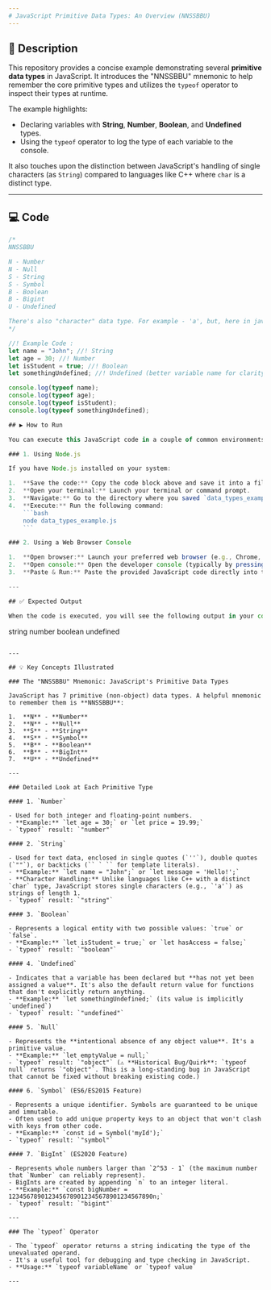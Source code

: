 ```yaml
---
# JavaScript Primitive Data Types: An Overview (NNSSBBU)
---
```


## 📝 Description

This repository provides a concise example demonstrating several **primitive data types** in JavaScript. It introduces the "NNSSBBU" mnemonic to help remember the core primitive types and utilizes the `typeof` operator to inspect their types at runtime.

The example highlights:

- Declaring variables with **String**, **Number**, **Boolean**, and **Undefined** types.
- Using the `typeof` operator to log the type of each variable to the console.

It also touches upon the distinction between JavaScript's handling of single characters (as `String`) compared to languages like C++ where `char` is a distinct type.

---

## 💻 Code

```javascript
/*
NNSSBBU

N - Number
N - Null
S - String
S - Symbol
B - Boolean
B - Bigint
U - Undefined

There's also "character" data type. For example - 'a', but, here in javascript, we store this single character as string. Though this single character has a different data type which is called "char" in C++
*/

//! Example Code :
let name = "John"; //! String
let age = 30; //! Number
let isStudent = true; //! Boolean
let somethingUndefined; //! Undefined (better variable name for clarity)

console.log(typeof name);
console.log(typeof age);
console.log(typeof isStudent);
console.log(typeof somethingUndefined);

## ▶️ How to Run

You can execute this JavaScript code in a couple of common environments:

### 1. Using Node.js

If you have Node.js installed on your system:

1.  **Save the code:** Copy the code block above and save it into a file named `data_types_example.js` (or any file ending with `.js`).
2.  **Open your terminal:** Launch your terminal or command prompt.
3.  **Navigate:** Go to the directory where you saved `data_types_example.js`.
4.  **Execute:** Run the following command:
    ```bash
    node data_types_example.js
    ```

### 2. Using a Web Browser Console

1.  **Open browser:** Launch your preferred web browser (e.g., Chrome, Firefox, Edge).
2.  **Open console:** Open the developer console (typically by pressing `F12` or `Ctrl+Shift+I`, then clicking on the "Console" tab).
3.  **Paste & Run:** Paste the provided JavaScript code directly into the console's input area and press `Enter`.

---

## ✅ Expected Output

When the code is executed, you will see the following output in your console:

```
string
number
boolean
undefined
```

---

## 💡 Key Concepts Illustrated

### The "NNSSBBU" Mnemonic: JavaScript's Primitive Data Types

JavaScript has 7 primitive (non-object) data types. A helpful mnemonic to remember them is **NNSSBBU**:

1.  **N** - **Number**
2.  **N** - **Null**
3.  **S** - **String**
4.  **S** - **Symbol**
5.  **B** - **Boolean**
6.  **B** - **BigInt**
7.  **U** - **Undefined**

---

### Detailed Look at Each Primitive Type

#### 1. `Number`

- Used for both integer and floating-point numbers.
- **Example:** `let age = 30;` or `let price = 19.99;`
- `typeof` result: `"number"`

#### 2. `String`

- Used for text data, enclosed in single quotes (`''`), double quotes (`""`), or backticks (`` ` `` for template literals).
- **Example:** `let name = "John";` or `let message = 'Hello!';`
- **Character Handling:** Unlike languages like C++ with a distinct `char` type, JavaScript stores single characters (e.g., `'a'`) as strings of length 1.
- `typeof` result: `"string"`

#### 3. `Boolean`

- Represents a logical entity with two possible values: `true` or `false`.
- **Example:** `let isStudent = true;` or `let hasAccess = false;`
- `typeof` result: `"boolean"`

#### 4. `Undefined`

- Indicates that a variable has been declared but **has not yet been assigned a value**. It's also the default return value for functions that don't explicitly return anything.
- **Example:** `let somethingUndefined;` (its value is implicitly `undefined`)
- `typeof` result: `"undefined"`

#### 5. `Null`

- Represents the **intentional absence of any object value**. It's a primitive value.
- **Example:** `let emptyValue = null;`
- `typeof` result: `"object"` (⚠️ **Historical Bug/Quirk**: `typeof null` returns `"object"`. This is a long-standing bug in JavaScript that cannot be fixed without breaking existing code.)

#### 6. `Symbol` (ES6/ES2015 Feature)

- Represents a unique identifier. Symbols are guaranteed to be unique and immutable.
- Often used to add unique property keys to an object that won't clash with keys from other code.
- **Example:** `const id = Symbol('myId');`
- `typeof` result: `"symbol"`

#### 7. `BigInt` (ES2020 Feature)

- Represents whole numbers larger than `2^53 - 1` (the maximum number that `Number` can reliably represent).
- BigInts are created by appending `n` to an integer literal.
- **Example:** `const bigNumber = 1234567890123456789012345678901234567890n;`
- `typeof` result: `"bigint"`

---

### The `typeof` Operator

- The `typeof` operator returns a string indicating the type of the unevaluated operand.
- It's a useful tool for debugging and type checking in JavaScript.
- **Usage:** `typeof variableName` or `typeof value`

---

